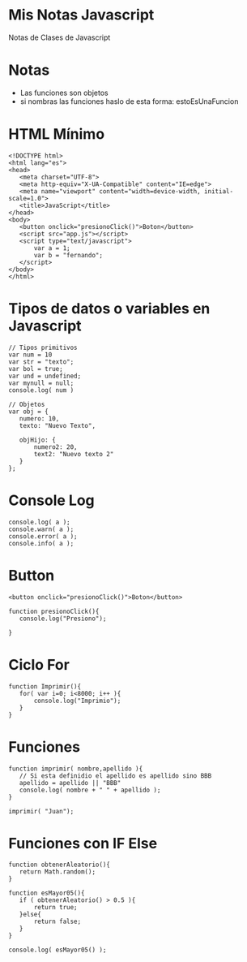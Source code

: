 # Mis Notas Javascript
Notas de Clases de Javascript

# Notas
- Las funciones son objetos
- si nombras las funciones haslo de esta forma: estoEsUnaFuncion

# HTML Mínimo
 ```
<!DOCTYPE html>
<html lang="es">
<head>
    <meta charset="UTF-8">
    <meta http-equiv="X-UA-Compatible" content="IE=edge">
    <meta name="viewport" content="width=device-width, initial-scale=1.0">
    <title>JavaScript</title>
</head>
<body>
    <button onclick="presionoClick()">Boton</button>
    <script src="app.js"></script>
    <script type="text/javascript">
        var a = 1;
        var b = "fernando";
    </script>
</body>
</html>
 ```
 
# Tipos de datos o variables en Javascript
 ```
// Tipos primitivos
var num = 10
var str = "texto";
var bol = true;
var und = undefined;
var mynull = null;
console.log( num )

// Objetos
var obj = {
    numero: 10,
    texto: "Nuevo Texto",

    objHijo: {
        numero2: 20,
        text2: "Nuevo texto 2"
    }
};
 ```




# Console Log
 ```
console.log( a );
console.warn( a );
console.error( a );
console.info( a );
 ```

 # Button
 ```
 <button onclick="presionoClick()">Boton</button>
 
 function presionoClick(){
    console.log("Presiono");

}
 ```
 
 # Ciclo For
 ```
 function Imprimir(){
    for( var i=0; i<8000; i++ ){
        console.log("Imprimio");
    }
}
 ```
 
 
# Funciones
 ```
 function imprimir( nombre,apellido ){
    // Si esta definidio el apellido es apellido sino BBB
    apellido = apellido || "BBB"
    console.log( nombre + " " + apellido );
}

imprimir( "Juan");
 ```

# Funciones con IF Else
 ```
function obtenerAleatorio(){
    return Math.random();
}

function esMayor05(){
    if ( obtenerAleatorio() > 0.5 ){
        return true;
    }else{
        return false;
    }
}

console.log( esMayor05() );
 ```
